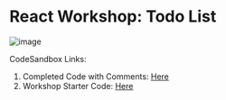 # React Workshop: Todo List

![image](https://github.com/rhollins8199/todolistworkshop/assets/103677691/75a72dcb-8669-442d-8a55-0810d8fa03d7)

CodeSandbox Links:
1. Completed Code with Comments: [Here](https://codesandbox.io/s/todolist-7qwhvn?file=/src/App.js)
2. Workshop Starter Code: [Here](https://codesandbox.io/s/workshop-s7rkq7)
